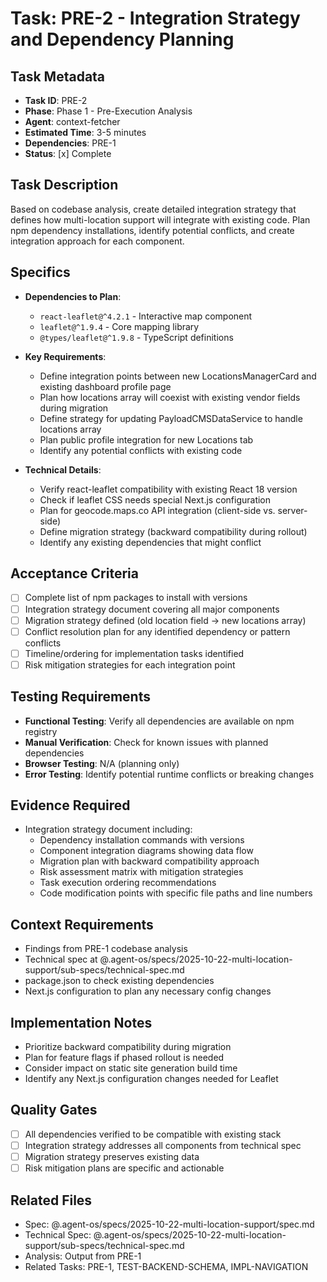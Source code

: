 # Task: PRE-2 - Integration Strategy and Dependency Planning

## Task Metadata
- **Task ID**: PRE-2
- **Phase**: Phase 1 - Pre-Execution Analysis
- **Agent**: context-fetcher
- **Estimated Time**: 3-5 minutes
- **Dependencies**: PRE-1
- **Status**: [x] Complete

## Task Description
Based on codebase analysis, create detailed integration strategy that defines how multi-location support will integrate with existing code. Plan npm dependency installations, identify potential conflicts, and create integration approach for each component.

## Specifics
- **Dependencies to Plan**:
  - `react-leaflet@^4.2.1` - Interactive map component
  - `leaflet@^1.9.4` - Core mapping library
  - `@types/leaflet@^1.9.8` - TypeScript definitions

- **Key Requirements**:
  - Define integration points between new LocationsManagerCard and existing dashboard profile page
  - Plan how locations array will coexist with existing vendor fields during migration
  - Define strategy for updating PayloadCMSDataService to handle locations array
  - Plan public profile integration for new Locations tab
  - Identify any potential conflicts with existing code

- **Technical Details**:
  - Verify react-leaflet compatibility with existing React 18 version
  - Check if leaflet CSS needs special Next.js configuration
  - Plan for geocode.maps.co API integration (client-side vs. server-side)
  - Define migration strategy (backward compatibility during rollout)
  - Identify any existing dependencies that might conflict

## Acceptance Criteria
- [ ] Complete list of npm packages to install with versions
- [ ] Integration strategy document covering all major components
- [ ] Migration strategy defined (old location field → new locations array)
- [ ] Conflict resolution plan for any identified dependency or pattern conflicts
- [ ] Timeline/ordering for implementation tasks identified
- [ ] Risk mitigation strategies for each integration point

## Testing Requirements
- **Functional Testing**: Verify all dependencies are available on npm registry
- **Manual Verification**: Check for known issues with planned dependencies
- **Browser Testing**: N/A (planning only)
- **Error Testing**: Identify potential runtime conflicts or breaking changes

## Evidence Required
- Integration strategy document including:
  - Dependency installation commands with versions
  - Component integration diagrams showing data flow
  - Migration plan with backward compatibility approach
  - Risk assessment matrix with mitigation strategies
  - Task execution ordering recommendations
  - Code modification points with specific file paths and line numbers

## Context Requirements
- Findings from PRE-1 codebase analysis
- Technical spec at @.agent-os/specs/2025-10-22-multi-location-support/sub-specs/technical-spec.md
- package.json to check existing dependencies
- Next.js configuration to plan any necessary config changes

## Implementation Notes
- Prioritize backward compatibility during migration
- Plan for feature flags if phased rollout is needed
- Consider impact on static site generation build time
- Identify any Next.js configuration changes needed for Leaflet

## Quality Gates
- [ ] All dependencies verified to be compatible with existing stack
- [ ] Integration strategy addresses all components from technical spec
- [ ] Migration strategy preserves existing data
- [ ] Risk mitigation plans are specific and actionable

## Related Files
- Spec: @.agent-os/specs/2025-10-22-multi-location-support/spec.md
- Technical Spec: @.agent-os/specs/2025-10-22-multi-location-support/sub-specs/technical-spec.md
- Analysis: Output from PRE-1
- Related Tasks: PRE-1, TEST-BACKEND-SCHEMA, IMPL-NAVIGATION
